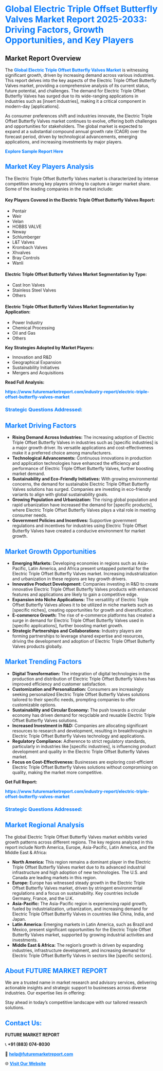 <h1 style="color: #007BFF;">Global Electric Triple Offset Butterfly Valves Market Report 2025-2033: Driving Factors, Growth Opportunities, and Key Players</h1>

<section id="overview">
<h2>Market Report Overview</h2>
<p>The <a href="https://www.futuremarketreport.com/industry-report/electric-triple-offset-butterfly-valves-market" style="color: #007BFF; text-decoration: none;"><strong>Global Electric Triple Offset Butterfly Valves Market</strong></a> is witnessing significant growth, driven by increasing demand across various industries. This report delves into the key aspects of the Electric Triple Offset Butterfly Valves market, providing a comprehensive analysis of its current status, future potential, and challenges. The demand for Electric Triple Offset Butterfly Valves has surged due to its wide-ranging applications in industries such as [insert industries], making it a critical component in modern-day [applications].</p>
<p>As consumer preferences shift and industries innovate, the Electric Triple Offset Butterfly Valves market continues to evolve, offering both challenges and opportunities for stakeholders. The global market is expected to expand at a substantial compound annual growth rate (CAGR) over the forecast period, driven by technological advancements, emerging applications, and increasing investments by major players.</p>
</section>

<section id="overview">
<p><a href="https://www.futuremarketreport.com/request-sample/reportId=88136" style="color: #007BFF; text-decoration: none;"><strong>Explore Sample Report Here</strong></a></p>
</section>

<section id="key-players">
<h2 style="color: #007BFF;">Market Key Players Analysis</h2>
<p>The Electric Triple Offset Butterfly Valves market is characterized by intense competition among key players striving to capture a larger market share. Some of the leading companies in the market include:</p>
<h4>Key Players Covered in the Electric Triple Offset Butterfly Valves Report:</h4>
<ul><li>Pentair</li><li>Weir</li><li>Velan</li><li>HOBBS VALVE</li><li>Neway</li><li>Schlumberger</li><li>L&amp;T Valves</li><li>Krombach Valves</li><li>Xhvalves</li><li>Bray Controls</li><li>Wanli</li></ul>
<h4>Electric Triple Offset Butterfly Valves Market Segmentation by Type:</h4>
<ul><li>Cast Iron Valves</li><li>Stainless Steel Valves</li><li>Others</li></ul>

<h4>Electric Triple Offset Butterfly Valves Market Segmentation by Application:</h4>
<ul><li>Power Industry</li><li>Chemical Processing</li><li>Oil and Gas</li><li>Others</li></ul>
<p><strong>Key Strategies Adopted by Market Players:</strong></p>
<ul>
<li>Innovation and R&D</li>
<li>Geographical Expansion</li>
<li>Sustainability Initiatives</li>
<li>Mergers and Acquisitions</li>
</ul>
</section>

<section>
<p><strong>Read Full Analysis: </strong></p><a href="https://www.futuremarketreport.com/industry-report/electric-triple-offset-butterfly-valves-market" style="color: #007BFF; text-decoration: none;"><strong>https://www.futuremarketreport.com/industry-report/electric-triple-offset-butterfly-valves-market</strong></a>
<h3 style="color: #007BFF;">Strategic Questions Addressed:</h3>
</section>

<section id="driving-factors">
<h2 style="color: #007BFF;">Market Driving Factors</h2>
<ul>
<li><strong>Rising Demand Across Industries:</strong> The increasing adoption of Electric Triple Offset Butterfly Valves in industries such as [specific industries] is a major growth driver. Its versatile applications and cost-effectiveness make it a preferred choice among manufacturers.</li>
<li><strong>Technological Advancements:</strong> Continuous innovations in production and application technologies have enhanced the efficiency and performance of Electric Triple Offset Butterfly Valves, further boosting market demand.</li>
<li><strong>Sustainability and Eco-Friendly Initiatives:</strong> With growing environmental concerns, the demand for sustainable Electric Triple Offset Butterfly Valves solutions has surged. Companies are investing in eco-friendly variants to align with global sustainability goals.</li>
<li><strong>Growing Population and Urbanization:</strong> The rising global population and rapid urbanization have increased the demand for [specific products], where Electric Triple Offset Butterfly Valves plays a vital role in meeting consumer needs.</li>
<li><strong>Government Policies and Incentives:</strong> Supportive government regulations and incentives for industries using Electric Triple Offset Butterfly Valves have created a conducive environment for market growth.</li>
</ul>
</section>

<section id="growth-opportunities">
<h2 style="color: #007BFF;">Market Growth Opportunities</h2>
<ul>
<li><strong>Emerging Markets:</strong> Developing economies in regions such as Asia-Pacific, Latin America, and Africa present untapped potential for the Electric Triple Offset Butterfly Valves market. Increasing industrialization and urbanization in these regions are key growth drivers.</li>
<li><strong>Innovative Product Development:</strong> Companies investing in R&D to create innovative Electric Triple Offset Butterfly Valves products with enhanced features and applications are likely to gain a competitive edge.</li>
<li><strong>Expansion into Niche Applications:</strong> The versatility of Electric Triple Offset Butterfly Valves allows it to be utilized in niche markets such as [specific niches], creating opportunities for growth and diversification.</li>
<li><strong>E-commerce Growth:</strong> The rise of e-commerce platforms has created a surge in demand for Electric Triple Offset Butterfly Valves used in [specific applications], further boosting market growth.</li>
<li><strong>Strategic Partnerships and Collaborations:</strong> Industry players are forming partnerships to leverage shared expertise and resources, driving the development and adoption of Electric Triple Offset Butterfly Valves products globally.</li>
</ul>
</section>

<section id="trending-factors">
<h2 style="color: #007BFF;">Market Trending Factors</h2>
<ul>
<li><strong>Digital Transformation:</strong> The integration of digital technologies in the production and distribution of Electric Triple Offset Butterfly Valves has improved efficiency and customer satisfaction.</li>
<li><strong>Customization and Personalization:</strong> Consumers are increasingly seeking personalized Electric Triple Offset Butterfly Valves solutions tailored to their specific needs, prompting companies to offer customizable options.</li>
<li><strong>Sustainability and Circular Economy:</strong> The push towards a circular economy has driven demand for recyclable and reusable Electric Triple Offset Butterfly Valves solutions.</li>
<li><strong>Increased Investment in R&D:</strong> Companies are allocating significant resources to research and development, resulting in breakthroughs in Electric Triple Offset Butterfly Valves technology and applications.</li>
<li><strong>Regulatory Compliance:</strong> Adherence to strict regulatory standards, particularly in industries like [specific industries], is influencing product development and quality in the Electric Triple Offset Butterfly Valves market.</li>
<li><strong>Focus on Cost-Effectiveness:</strong> Businesses are exploring cost-efficient Electric Triple Offset Butterfly Valves solutions without compromising on quality, making the market more competitive.</li>
</ul>
</section>

<section>
<p><strong>Get Full Report: </strong></p><a href="https://www.futuremarketreport.com/industry-report/electric-triple-offset-butterfly-valves-market" style="color: #007BFF; text-decoration: none;"><strong>https://www.futuremarketreport.com/industry-report/electric-triple-offset-butterfly-valves-market</strong></a>
<h3 style="color: #007BFF;">Strategic Questions Addressed:</h3>
</section>


<section id="regional-analysis">
<h2 style="color: #007BFF;">Market Regional Analysis</h2>
<p>The global Electric Triple Offset Butterfly Valves market exhibits varied growth patterns across different regions. The key regions analyzed in this report include North America, Europe, Asia-Pacific, Latin America, and the Middle East & Africa:</p>
<ul>
<li><strong>North America:</strong> This region remains a dominant player in the Electric Triple Offset Butterfly Valves market due to its advanced industrial infrastructure and high adoption of new technologies. The U.S. and Canada are leading markets in this region.</li>
<li><strong>Europe:</strong> Europe has witnessed steady growth in the Electric Triple Offset Butterfly Valves market, driven by stringent environmental regulations and a focus on sustainability. Key countries include Germany, France, and the U.K.</li>
<li><strong>Asia-Pacific:</strong> The Asia-Pacific region is experiencing rapid growth, fueled by industrialization, urbanization, and increasing demand for Electric Triple Offset Butterfly Valves in countries like China, India, and Japan.</li>
<li><strong>Latin America:</strong> Emerging markets in Latin America, such as Brazil and Mexico, present significant opportunities for the Electric Triple Offset Butterfly Valves market, supported by growing industrial activities and investments.</li>
<li><strong>Middle East & Africa:</strong> The region’s growth is driven by expanding industries, infrastructure development, and increasing demand for Electric Triple Offset Butterfly Valves in sectors like [specific sectors].</li>
</ul>
</section>

<footer>
<h2 style="color: #007BFF;">About FUTURE MARKET REPORT</h2>
<p>We are a trusted name in market research and advisory services, delivering actionable insights and strategic support to businesses across diverse industries. Our expertise lies in offering:</p>

<p>Stay ahead in today’s competitive landscape with our tailored research solutions.</p>

<h2 style="color: #007BFF;">Contact Us:</h2>
<p><strong>FUTURE MARKET REPORT</strong></p>
<p>📞 <strong>+91 (883) 074-8030</strong></p>
<p>📧 <strong><a href="mailto:help@futuremarketreport.com" style="color: #007BFF;">help@futuremarketreport.com</a></strong></p>
<p>🌐 <strong><a href="https://www.futuremarketreport.com/" style="color: #007BFF;">Visit Our Website</a></strong></p>
</footer>